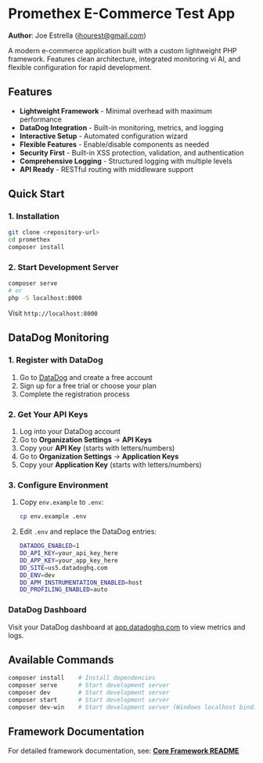 # Promethex E-Commerce Test App

**Author**: Joe Estrella (jhourest@gmail.com)

A modern e-commerce application built with a custom lightweight PHP framework. Features clean architecture, integrated monitoring vi AI, and flexible configuration for rapid development.

## Features

- **Lightweight Framework** - Minimal overhead with maximum performance
- **DataDog Integration** - Built-in monitoring, metrics, and logging
- **Interactive Setup** - Automated configuration wizard
- **Flexible Features** - Enable/disable components as needed
- **Security First** - Built-in XSS protection, validation, and authentication
- **Comprehensive Logging** - Structured logging with multiple levels
- **API Ready** - RESTful routing with middleware support

## Quick Start

### 1. Installation
```bash
git clone <repository-url>
cd promethex
composer install
```

### 2. Start Development Server
```bash
composer serve
# or
php -S localhost:8000
```

Visit `http://localhost:8000`

## DataDog Monitoring

### 1. Register with DataDog
1. Go to [DataDog](https://www.datadoghq.com/) and create a free account
2. Sign up for a free trial or choose your plan
3. Complete the registration process

### 2. Get Your API Keys
1. Log into your DataDog account
2. Go to **Organization Settings** → **API Keys**
3. Copy your **API Key** (starts with letters/numbers)
4. Go to **Organization Settings** → **Application Keys** 
5. Copy your **Application Key** (starts with letters/numbers)

### 3. Configure Environment
1. Copy `env.example` to `.env`:
   ```bash
   cp env.example .env
   ```

2. Edit `.env` and replace the DataDog entries:
   ```bash
   DATADOG_ENABLED=1
   DD_API_KEY=your_api_key_here
   DD_APP_KEY=your_app_key_here
   DD_SITE=us5.datadoghq.com
   DD_ENV=dev
   DD_APM_INSTRUMENTATION_ENABLED=host
   DD_PROFILING_ENABLED=auto
   ```

### DataDog Dashboard
Visit your DataDog dashboard at [app.datadoghq.com](https://app.datadoghq.com) to view metrics and logs.

## Available Commands

```bash
composer install    # Install dependencies
composer serve      # Start development server
composer dev        # Start development server
composer start      # Start development server
composer dev-win    # Start development server (Windows localhost binding)
```

## Framework Documentation

For detailed framework documentation, see: **[Core Framework README](core/README.md)**


